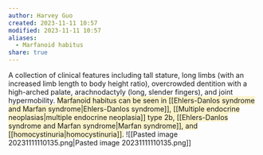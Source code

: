 ```yaml
---
author: Harvey Guo
created: 2023-11-11 10:57
modified: 2023-11-11 10:57
aliases:
  - Marfanoid habitus
share: true
---
```


A collection of clinical features including tall stature, long limbs (with an increased limb length to body height ratio), overcrowded dentition with a high-arched palate, arachnodactyly (long, slender fingers), and joint hypermobility. <span style="background:rgba(240, 200, 0, 0.2)">Marfanoid habitus can be seen in [[Ehlers-Danlos syndrome and Marfan syndrome|Ehlers-Danlos syndrome]], [[Multiple endocrine neoplasias|multiple endocrine neoplasia]] type 2b, [[Ehlers-Danlos syndrome and Marfan syndrome|Marfan syndrome]], and [[homocystinuria|homocystinuria]].</span>
![[Pasted image 20231111110135.png|Pasted image 20231111110135.png]]